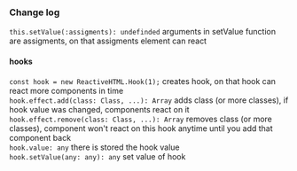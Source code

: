 ### Change log

```this.setValue(:assigments): undefinded``` arguments in setValue function are assigments, on that assigments element can react   
#### hooks
```const hook = new ReactiveHTML.Hook(1);``` creates hook, on that hook can react more components in time   
```hook.effect.add(class: Class, ...): Array``` adds class (or more classes), if hook value was changed, components react on it    
```hook.effect.remove(class: Class, ...): Array``` removes class (or more classes), component won't react on this hook anytime until you add that component back   
```hook.value: any``` there is stored the hook value   
```hook.setValue(any: any): any``` set value of hook   

